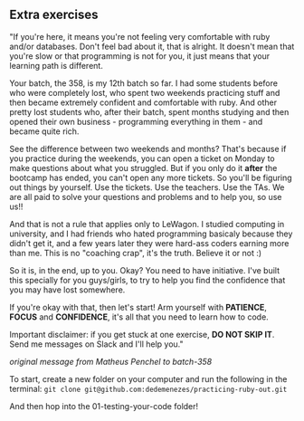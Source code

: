 ## Extra exercises

"If you're here, it means you're not feeling very comfortable with ruby and/or databases. Don't feel bad about it, that is alright. It doesn't mean that you're slow or that programming is not for you, it just means that your learning path is different.

Your batch, the 358, is my 12th batch so far. I had some students before who were completely lost, who spent two weekends practicing stuff and then became extremely confident and comfortable with ruby. And other pretty lost students who, after their batch, spent months studying and then opened their own business - programming everything in them - and became quite rich.

See the difference between two weekends and months? That's because if you practice during the weekends, you can open a ticket on Monday to make questions about what you struggled. But if you only do it **after** the bootcamp has ended, you can't open any more tickets. So you'll be figuring out things by yourself. Use the tickets. Use the teachers. Use the TAs. We are all paid to solve your questions and problems and to help you, so use us!!

And that is not a rule that applies only to LeWagon. I studied computing in university, and I had friends who hated programming basicaly because they didn't get it, and a few years later they were hard-ass coders earning more than me. This is no "coaching crap", it's the truth. Believe it or not :)

So it is, in the end, up to you. Okay? You need to have initiative. I've built this specially for you guys/girls, to try to help you find the confidence that you may have lost somewhere.

If you're okay with that, then let's start! Arm yourself with **PATIENCE**, **FOCUS** and **CONFIDENCE**, it's all that you need to learn how to code.

Important disclaimer: if you get stuck at one exercise, **DO NOT SKIP IT**. Send me messages on Slack and I'll help you."

_original message from Matheus Penchel to batch-358_

To start, create a new folder on your computer and run the following in the terminal: `git clone git@github.com:dedemenezes/practicing-ruby-out.git`

And then hop into the 01-testing-your-code folder!
